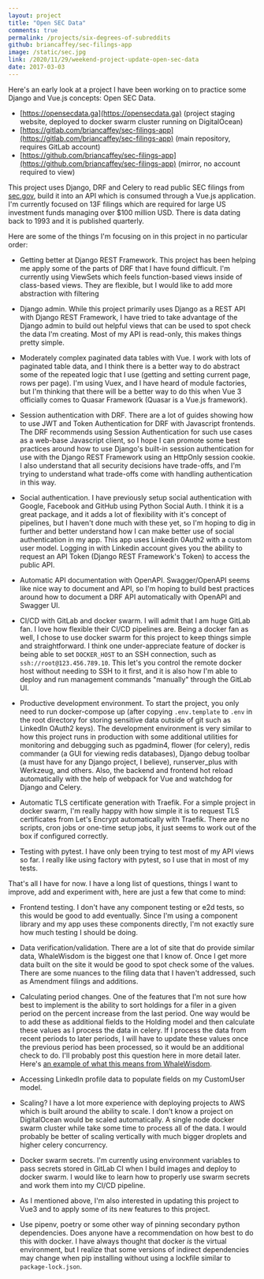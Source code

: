 ```yaml
---
layout: project
title: "Open SEC Data"
comments: true
permalink: /projects/six-degrees-of-subreddits
github: briancaffey/sec-filings-app
image: /static/sec.jpg
link: /2020/11/29/weekend-project-update-open-sec-data
date: 2017-03-03
---
```



Here's an early look at a project I have been working on to practice some Django and Vue.js concepts: Open SEC Data.

- [https://opensecdata.ga](https://opensecdata.ga) (project staging website, deployed to docker swarm cluster running on DigitalOcean)
- [https://gitlab.com/briancaffey/sec-filings-app](https://gitlab.com/briancaffey/sec-filings-app) (main repository, requires GitLab account)
- [https://github.com/briancaffey/sec-filings-app](https://github.com/briancaffey/sec-filings-app) (mirror, no account required to view)

This project uses Django, DRF and Celery to read public SEC filings from [sec.gov](https://www.sec.gov/Archives/edgar/full-index/), build it into an API which is consumed through a Vue.js application. I'm currently focused on 13F filings which are required for large US investment funds managing over $100 million USD. There is data dating back to 1993 and it is published quarterly.

Here are some of the things I'm focusing on in this project in no particular order:

- Getting better at Django REST Framework. This project has been helping me apply some of the parts of DRF that I have found difficult. I'm currently using ViewSets which feels function-based views inside of class-based views. They are flexible, but I would like to add more abstraction with filtering

- Django admin. While this project primarily uses Django as a REST API with Django REST Framework, I have tried to take advantage of the Django admin to build out helpful views that can be used to spot check the data I'm creating. Most of my API is read-only, this makes things pretty simple.

- Moderately complex paginated data tables with Vue. I work with lots of paginated table data, and I think there is a better way to do abstract some of the repeated logic that I use (getting and setting current page, rows per page). I'm using Vuex, and I have heard of module factories, but I'm thinking that there will be a better way to do this when Vue 3 officially comes to Quasar Framework (Quasar is a Vue.js framework).

- Session authentication with DRF. There are a lot of guides showing how to use JWT and Token Authentication for DRF with Javascript frontends. The DRF recommends using Session Authentication for such use cases as a web-base Javascript client, so I hope I can promote some best practices around how to use Django's built-in session authentication for use with the Django REST Framework using an HttpOnly session cookie. I also understand that all security decisions have trade-offs, and I'm trying to understand what trade-offs come with handling authentication in this way.

- Social authentication. I have previously setup social authentication with Google, Facebook and GitHub using Python Social Auth. I think it is a great package, and it adds a lot of flexibility with it's concept of pipelines, but I haven't done much with these yet, so I'm hoping to dig in further and better understand how I can make better use of social authentication in my app. This app uses Linkedin 0Auth2 with a custom user model. Logging in with Linkedin account gives you the ability to request an API Token (Django REST Framework's Token) to access the public API.

- Automatic API documentation with OpenAPI. Swagger/OpenAPI seems like nice way to document and API, so I'm hoping to build best practices around how to document a DRF API automatically with OpenAPI and Swagger UI.

- CI/CD with GitLab and docker swarm. I will admit that I am huge GitLab fan. I love how flexible their CI/CD pipelines are. Being a docker fan as well, I chose to use docker swarm for this project to keep things simple and straightforward. I think one under-appreciate feature of docker is being able to set `DOCKER_HOST` to an SSH connection, such as `ssh://root@123.456.789.10`. This let's you control the remote docker host without needing to SSH to it first, and it is also how I'm able to deploy and run management commands "manually" through the GitLab UI.

- Productive development environment. To start the project, you only need to run docker-compose up (after copying `.env.template` to `.env` in the root directory for storing sensitive data outside of git such as LinkedIn OAuth2 keys). The development environment is very similar to how this project runs in production with some additional utilities for monitoring and debugging such as pgadmin4, flower (for celery), redis commander (a GUI for viewing redis databases), Django debug toolbar (a must have for any Django project, I believe), runserver_plus with Werkzeug, and others. Also, the backend and frontend hot reload automatically with the help of webpack for Vue and watchdog for Django and Celery.

- Automatic TLS certificate generation with Traefik. For a simple project in docker swarm, I'm really happy with how simple it is to request TLS certificates from Let's Encrypt automatically with Traefik. There are no scripts, cron jobs or one-time setup jobs, it just seems to work out of the box if configured correctly.

- Testing with pytest. I have only been trying to test most of my API views so far. I really like using factory with pytest, so I use that in most of my tests.

That's all I have for now. I have a long list of questions, things I want to improve, add and experiment with, here are just a few that come to mind:

- Frontend testing. I don't have any component testing or e2d tests, so this would be good to add eventually. Since I'm using a component library and my app uses these components directly, I'm not exactly sure how much testing I should be doing.

- Data verification/validation. There are a lot of site that do provide similar data, WhaleWisdom is the biggest one that I know of. Once I get more data built on the site it would be good to spot check some of the values. There are some nuances to the filing data that I haven't addressed, such as Amendment filings and additions.

- Calculating period changes. One of the features that I'm not sure how best to implement is the ability to sort holdings for a filer in a given period on the percent increase from the last period. One way would be to add these as additional fields to the Holding model and then calculate these values as I process the data in celery. If I process the data from recent periods to later periods, I will have to update these values once the previous period has been processed, so it would be an additional check to do. I'll probably post this question here in more detail later. Here's [an example of what this means from WhaleWisdom](https://whalewisdom.com/filer/ubs-ag#tabholdings_tab_link).

- Accessing LinkedIn profile data to populate fields on my CustomUser model.

- Scaling? I have a lot more experience with deploying projects to AWS which is built around the ability to scale. I don't know a project on DigitalOcean would be scaled automatically. A single node docker swarm cluster while take some time to process all of the data. I would probably be better of scaling vertically with much bigger droplets and higher celery concurrency.

- Docker swarm secrets. I'm currently using environment variables to pass secrets stored in GitLab CI when I build images and deploy to docker swarm. I would like to learn how to properly use swarm secrets and work them into my CI/CD pipeline.

- As I mentioned above, I'm also interested in updating this project to Vue3 and to apply some of its new features to this project.

- Use pipenv, poetry or some other way of pinning secondary python dependencies. Does anyone have a recommendation on how best to do this with docker. I have always thought that docker *is* the virtual environment, but I realize that some versions of indirect dependencies may change when pip installing without using a lockfile similar to `package-lock.json`.